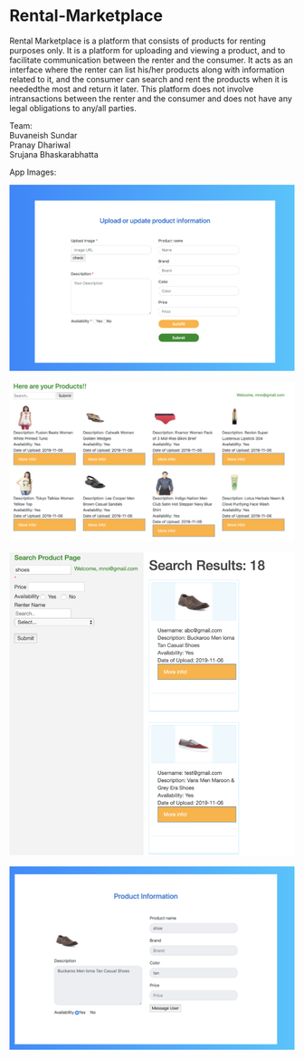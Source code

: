 # Rental-Marketplace

Rental Marketplace is a platform that consists of products for renting purposes only. It is a platform for uploading and viewing a product, and to facilitate communication between the renter and the consumer. It acts as an interface where the renter can list his/her products along with information related to it, and the consumer can search and rent the products when it is neededthe most and return it later. This platform does not involve intransactions between the renter and the consumer and does not have any legal obligations to any/all parties. <br>

Team: <br>
Buvaneish Sundar <br>
Pranay Dhariwal <br>
Srujana Bhaskarabhatta <br>


App Images:

![Screenshot](a.png) <br> <br>
![Screenshot](c.png) <br> <br>
![Screenshot](d.png) <br> <br>
![Screenshot](e.png) <br> <br>
